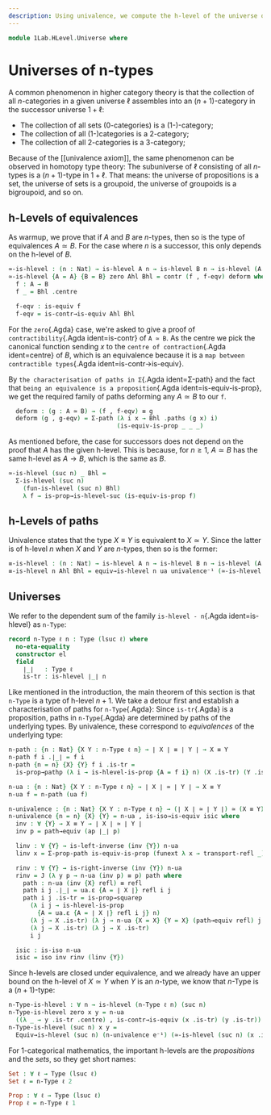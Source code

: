 ```yaml
---
description: Using univalence, we compute the h-level of the universe of n types.
---
```

<!--
```agda
open import 1Lab.HLevel.Closure
open import 1Lab.Type.Sigma
open import 1Lab.Univalence
open import 1Lab.HLevel
open import 1Lab.Equiv
open import 1Lab.Path
open import 1Lab.Type
```
-->

```agda
module 1Lab.HLevel.Universe where
```

<!--
```agda
private variable
  ℓ : Level
  A B C : Type ℓ
```
-->

# Universes of n-types

A common phenomenon in higher category theory is that the collection of
all $n$-categories in a given universe $\ell$ assembles into an
$(n+1)$-category in the successor universe $1+\ell$:

* The collection of all sets (0-categories) is a (1-)-category;
* The collection of all (1-)categories is a 2-category;
* The collection of all 2-categories is a 3-category;

Because of the [[univalence axiom]], the same phenomenon can be observed
in homotopy type theory: The subuniverse of $\ell$ consisting of all
$n$-types is a $(n+1)$-type in $1+\ell$. That means: the universe of
propositions is a set, the universe of sets is a groupoid, the universe
of groupoids is a bigroupoid, and so on.

## h-Levels of equivalences

As warmup, we prove that if $A$ and $B$ are $n$-types, then so is the
type of equivalences $A \simeq B$. For the case where $n$ is a
successor, this only depends on the h-level of $B$.

<!--
```agda
_ = is-contr
```
-->

```agda
≃-is-hlevel : (n : Nat) → is-hlevel A n → is-hlevel B n → is-hlevel (A ≃ B) n
≃-is-hlevel {A = A} {B = B} zero Ahl Bhl = contr (f , f-eqv) deform where
  f : A → B
  f _ = Bhl .centre

  f-eqv : is-equiv f
  f-eqv = is-contr→is-equiv Ahl Bhl
```

For the `zero`{.Agda} case, we're asked to give a proof of
`contractibility`{.Agda ident=is-contr} of `A ≃ B`. As the centre we pick
the canonical function sending $x$ to the `centre of contraction`{.Agda
ident=centre} of $B$, which is an equivalence because it is a
`map between contractible types`{.Agda ident=is-contr→is-equiv}.

By `the characterisation of paths in Σ`{.Agda ident=Σ-path} and the fact
that `being an equivalence is a proposition`{.Agda
ident=is-equiv-is-prop}, we get the required family of paths deforming any
$A \simeq B$ to our `f`.

```agda
  deform : (g : A ≃ B) → (f , f-eqv) ≡ g
  deform (g , g-eqv) = Σ-path (λ i x → Bhl .paths (g x) i)
                              (is-equiv-is-prop _ _ _)
```

As mentioned before, the case for successors does not depend on the
proof that $A$ has the given h-level. This is because, for $n \ge 1$, $A
\simeq B$ has the same h-level as $A \to B$, which is the same as $B$.

```agda
≃-is-hlevel (suc n) _ Bhl =
  Σ-is-hlevel (suc n)
    (fun-is-hlevel (suc n) Bhl)
    λ f → is-prop→is-hlevel-suc (is-equiv-is-prop f)
```

## h-Levels of paths

Univalence states that the type $X ≡ Y$ is equivalent to $X \simeq Y$.
Since the latter is of h-level $n$ when $X$ and $Y$ are $n$-types, then
so is the former:

```agda
≡-is-hlevel : (n : Nat) → is-hlevel A n → is-hlevel B n → is-hlevel (A ≡ B) n
≡-is-hlevel n Ahl Bhl = equiv→is-hlevel n ua univalence⁻¹ (≃-is-hlevel n Ahl Bhl)
```

## Universes

We refer to the dependent sum of the family `is-hlevel - n`{.Agda
ident=is-hlevel} as `n-Type`:

```agda
record n-Type ℓ n : Type (lsuc ℓ) where
  no-eta-equality
  constructor el
  field
    ∣_∣   : Type ℓ
    is-tr : is-hlevel ∣_∣ n
```

<!--
```agda
  infix 100 ∣_∣
  instance
    H-Level-n-type : ∀ {k} → H-Level ∣_∣ (n + k)
    H-Level-n-type = basic-instance n is-tr

open n-Type using (∣_∣ ; is-tr ; H-Level-n-type) public
```
-->

Like mentioned in the introduction, the main theorem of this section is
that `n-Type` is a type of h-level $n+1$. We take a detour first and
establish a characterisation of paths for `n-Type`{.Agda}: Since
`is-tr`{.Agda} is a proposition, paths in `n-Type`{.Agda} are determined
by paths of the underlying types. By univalence, these correspond to
_equivalences_ of the underlying type:

```agda
n-path : {n : Nat} {X Y : n-Type ℓ n} → ∣ X ∣ ≡ ∣ Y ∣ → X ≡ Y
n-path f i .∣_∣ = f i
n-path {n = n} {X} {Y} f i .is-tr =
  is-prop→pathp (λ i → is-hlevel-is-prop {A = f i} n) (X .is-tr) (Y .is-tr) i

n-ua : {n : Nat} {X Y : n-Type ℓ n} → ∣ X ∣ ≃ ∣ Y ∣ → X ≡ Y
n-ua f = n-path (ua f)

n-univalence : {n : Nat} {X Y : n-Type ℓ n} → (∣ X ∣ ≃ ∣ Y ∣) ≃ (X ≡ Y)
n-univalence {n = n} {X} {Y} = n-ua , is-iso→is-equiv isic where
  inv : ∀ {Y} → X ≡ Y → ∣ X ∣ ≃ ∣ Y ∣
  inv p = path→equiv (ap ∣_∣ p)

  linv : ∀ {Y} → is-left-inverse (inv {Y}) n-ua
  linv x = Σ-prop-path is-equiv-is-prop (funext λ x → transport-refl _)

  rinv : ∀ {Y} → is-right-inverse (inv {Y}) n-ua
  rinv = J (λ y p → n-ua (inv p) ≡ p) path where
    path : n-ua (inv {X} refl) ≡ refl
    path i j .∣_∣ = ua.ε {A = ∣ X ∣} refl i j
    path i j .is-tr = is-prop→squarep
      (λ i j → is-hlevel-is-prop
        {A = ua.ε {A = ∣ X ∣} refl i j} n)
      (λ j → X .is-tr) (λ j → n-ua {X = X} {Y = X} (path→equiv refl) j .is-tr)
      (λ j → X .is-tr) (λ j → X .is-tr)
      i j

  isic : is-iso n-ua
  isic = iso inv rinv (linv {Y})
```

Since h-levels are closed under equivalence, and we already have an
upper bound on the h-level of $X \simeq Y$ when $Y$ is an $n$-type, we
know that $n$-Type is a $(n+1)$-type:

```agda
n-Type-is-hlevel : ∀ n → is-hlevel (n-Type ℓ n) (suc n)
n-Type-is-hlevel zero x y = n-ua
  ((λ _ → y .is-tr .centre) , is-contr→is-equiv (x .is-tr) (y .is-tr))
n-Type-is-hlevel (suc n) x y =
  Equiv→is-hlevel (suc n) (n-univalence e⁻¹) (≃-is-hlevel (suc n) (x .is-tr) (y .is-tr))
```

For 1-categorical mathematics, the important h-levels are the
_propositions_ and the _sets_, so they get short names:

```agda
Set : ∀ ℓ → Type (lsuc ℓ)
Set ℓ = n-Type ℓ 2

Prop : ∀ ℓ → Type (lsuc ℓ)
Prop ℓ = n-Type ℓ 1
```

<!--
```agda
¬Set-is-prop : ¬ is-prop (Set ℓ)
¬Set-is-prop prop =
  lower $
  transport (ap ∣_∣ (prop (el (Lift _ ⊤) (hlevel 2)) (el (Lift _ ⊥) (hlevel 2)))) (lift tt)
```
-->

<!--
```agda
n-Type-square
  : ∀ {ℓ} {n}
  → {w x y z : n-Type ℓ n}
  → {p : x ≡ w} {q : x ≡ y} {s : w ≡ z} {r : y ≡ z}
  → Square (ap ∣_∣ p) (ap ∣_∣ q) (ap ∣_∣ s) (ap ∣_∣ r)
  → Square p q s r
n-Type-square sq i j .∣_∣ = sq i j
n-Type-square {p = p} {q} {s} {r} sq i j .is-tr =
  is-prop→squarep (λ i j → is-hlevel-is-prop {A = sq i j} _)
    (ap is-tr p) (ap is-tr q) (ap is-tr s) (ap is-tr r) i j

n-ua-square
  : ∀ {ℓ} {n}
  → {w x y z : n-Type ℓ n}
  → {p : ∣ x ∣ ≃ ∣ w ∣} {q : ∣ x ∣ ≃ ∣ y ∣} {s : ∣ w ∣ ≃ ∣ z ∣} {r : ∣ y ∣ ≃ ∣ z ∣}
  → Path (∣ x ∣ → ∣ z ∣) (λ a → s .fst (p .fst a)) (λ a → r .fst (q .fst a))
  → Square (n-ua {X = x} {w} p) (n-ua {X = x} {y} q) (n-ua {X = w} {z} s) (n-ua r)
n-ua-square x = n-Type-square (ua-square x)

n-ua-triangle
  : ∀ {ℓ n} {A B C : n-Type ℓ n} {e : ∣ A ∣ ≃ ∣ B ∣} {f : ∣ A ∣ ≃ ∣ C ∣} {g : ∣ B ∣ ≃ ∣ C ∣}
  → Path (∣ A ∣ → ∣ C ∣) (f .fst) (λ x → g .fst (e .fst x))
  → Triangle (n-ua {X = A} {B} e) (n-ua {Y = C} f) (n-ua g)
n-ua-triangle α = n-Type-square (ua-triangle α)
```
-->
